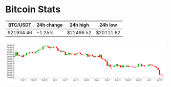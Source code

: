 # Bitcoin Stats

BTC/USDT|24h change|24h high|24h low|
|---|---|---|---|
|$21934.46|-1.25%|$22496.52|$20111.62|

<img src="./chart.svg">
